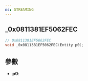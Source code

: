 ```yaml
---
ns: STREAMING
---
```

## _0x0811381EF5062FEC

```c
// 0x0811381EF5062FEC
void _0x0811381EF5062FEC(Entity p0);
```


## 參數
* **p0**: 

